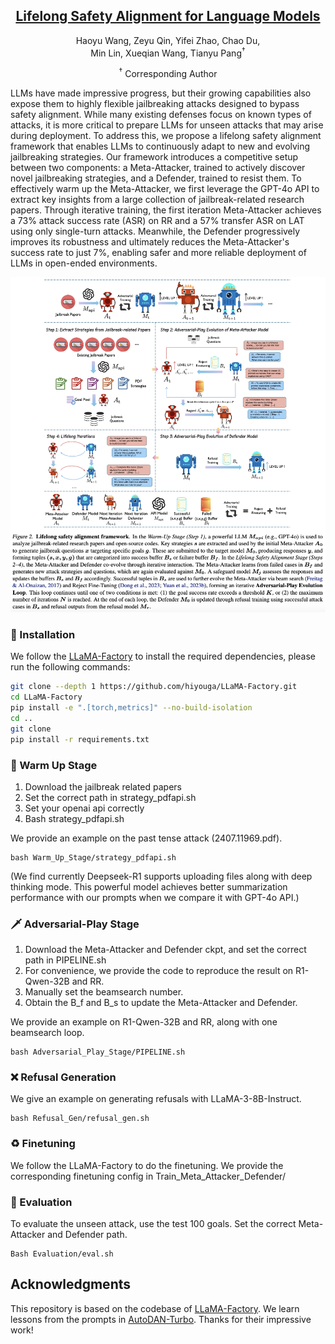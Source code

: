<div align="center">
<h2><a href="https://arxiv.org/abs/2504.15257">	
Lifelong Safety Alignment for Language Models</a></h2>

</a></h2>

Haoyu Wang, Zeyu Qin, Yifei Zhao, Chao Du, <br> Min Lin, Xueqian Wang, Tianyu Pang<sup>†</sup> 


<sup>†</sup> Corresponding Author
</div>

LLMs have made impressive progress, but their growing capabilities also expose them to highly flexible jailbreaking attacks designed to bypass safety alignment. While many existing defenses focus on known types of attacks, it is more critical to prepare LLMs for unseen attacks that may arise during deployment. To address this, we propose a lifelong safety alignment framework that enables LLMs to continuously adapt to new and evolving jailbreaking strategies. Our framework introduces a competitive setup between two components: a Meta-Attacker, trained to actively discover novel jailbreaking strategies, and a Defender, trained to resist them. To effectively warm up the Meta-Attacker, we first leverage the GPT-4o API to extract key insights from a large collection of jailbreak-related research papers. Through iterative training, the first iteration Meta-Attacker achieves a 73% attack success rate (ASR) on RR and a 57% transfer ASR on LAT using only single-turn attacks. Meanwhile, the Defender progressively improves its robustness and ultimately reduces the Meta-Attacker's success rate to just 7%, enabling safer and more reliable deployment of LLMs in open-ended environments.

<div align="center">
<p align="center">

<img src="image.png" width="650">

</p>
</div>


### 🚀 Installation

We follow the [LLaMA-Factory](https://github.com/hiyouga/LLaMA-Factory) to install the required dependencies, please run the following commands:

```bash
git clone --depth 1 https://github.com/hiyouga/LLaMA-Factory.git
cd LLaMA-Factory
pip install -e ".[torch,metrics]" --no-build-isolation
cd ..
git clone 
pip install -r requirements.txt
```


### 🌴 Warm Up Stage

1. Download the jailbreak related papers
2. Set the correct path in strategy_pdfapi.sh
3. Set your openai api correctly
4. Bash strategy_pdfapi.sh

We provide an example on the past tense attack (2407.11969.pdf).

```
bash Warm_Up_Stage/strategy_pdfapi.sh
```
(We find currently Deepseek-R1 supports uploading files along with deep thinking mode. This powerful model achieves better summarization performance with our prompts when we compare it with GPT-4o API.)

### 🗡️ Adversarial-Play Stage

1. Download the Meta-Attacker and Defender ckpt, and set the correct path in PIPELINE.sh
2. For convenience, we provide the code to reproduce the result on R1-Qwen-32B and RR.
3. Manually set the beamsearch number.
4. Obtain the B_f and B_s to update the Meta-Attacker and Defender.

We provide an example on R1-Qwen-32B and RR, along with one beamsearch loop.
```
bash Adversarial_Play_Stage/PIPELINE.sh
```

### ❌ Refusal Generation
We give an example on generating refusals with LLaMA-3-8B-Instruct.
```
bash Refusal_Gen/refusal_gen.sh
```

### ♻️ Finetuning
We follow the LLaMA-Factory to do the finetuning. We provide the corresponding finetuning config in Train_Meta_Attacker_Defender/

### 🌹 Evaluation
To evaluate the unseen attack, use the test 100 goals. Set the correct Meta-Attacker and Defender path.

```
Bash Evaluation/eval.sh
```


## Acknowledgments

This repository is based on the codebase of [LLaMA-Factory](https://github.com/hiyouga/LLaMA-Factory). We learn lessons from the prompts in [AutoDAN-Turbo](https://github.com/SaFoLab-WISC/AutoDAN-Turbo). Thanks for their impressive work!

